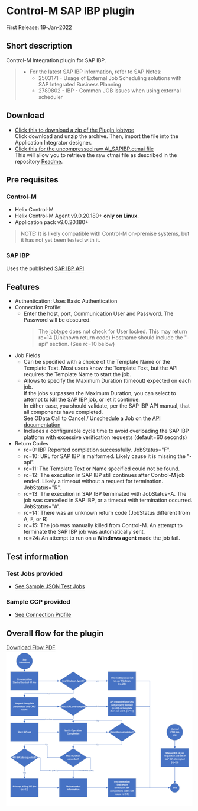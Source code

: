 # Control-M SAP IBP plugin

First Release: 19-Jan-2022

## Short description

Control-M Integration plugin for SAP IBP.

>* For the latest SAP IBP information, refer to SAP Notes:
>   * 2503171 - Usage of External Job Scheduling solutions with SAP Integrated Business Planning
>   * 2789802 - IBP - Common JOB issues when using external scheduler

## Download 

* [Click this to download a zip of the PlugIn jobtype](resources/AI_SAPIBP.zip)<br>
   Click download and unzip the archive. Then, import the file into the Application Integrator designer.
* [Click this for the uncompressed raw AI_SAPIBP.ctmai file](resources/AI_SAPIBP.ctmai)<br>
   This will allow you to retrieve the raw ctmai file as described in the repository [Readme](https://github.com/controlm/integrations-plugins-community-solutions#saving-application-integrator-files-for-use).
  
## Pre requisites

### Control-M

* Helix Control-M
* Helix Control-M Agent v9.0.20.180+ **only on Linux**.
* Application pack v9.0.20.180+

> NOTE: It is likely compatible with Control-M on-premise systems, but it has not yet been tested with it.

### SAP IBP

Uses the published [SAP IBP API](resources/ExternalJobScheduling_Official.pdf)

## Features

* Authentication: Uses Basic Authentication
* Connection Profile:
  * Enter the host, port, Communication User and Password. The Password will be obscured.
    > The jobtype does not check for User locked. This may return rc=14 (Unknown return code)
    Hostname should include the "-api" section. (See rc=10 below)
* Job Fields
  * Can be specified with a choice of the Template Name or the Template Text. Most users know the Template Text, but the API requires the Template Name to start the job.
  * Allows to specify the Maximum Duration (timeout) expected on each job.<br>
     If the jobs surpasses the Maximum Duration, you can select to attempt to kill the SAP IBP job, or let it continue.<br>
     In either case, you should validate, per the SAP IBP API manual, that all components have completed.<br>
     See OData Call to Cancel / Unschedule a Job on the [API documentation](resources/ExternalJobScheduling_Official.pdf)
  * Includes a configurable cycle time to avoid overloading the SAP IBP platform with excessive verification requests (default=60 seconds)
* Return Codes
  * rc=0: IBP Reported completion successfully. JobStatus="F".
  * rc=10: URL for SAP IBP is malformed. Likely cause it is missing the "-api".
  * rc=11: The Template Text or Name specified could not be found.
  * rc=12: The execution in SAP IBP still continues after Control-M job ended. Likely a timeout without a request for termination. JobStatus="R".
  * rc=13: The execution in SAP IBP terminated with JobStatus=A. The job was cancelled in SAP IBP, or a timeout with termination occurred. JobStatus="A".
  * rc=14: There was an unknown return code (JobStatus different from A, F, or R)
  * rc=15: The job was manually killed from Control-M. An attempt to terminate the SAP IBP job was automatically sent.
  * rc=24: An attempt to run on a **Windows agent** made the job fail.

## Test information

### Test Jobs provided

* [See Sample JSON Test Jobs](resources/AI_SAP_IBP_Test_Jobs.json)

### Sample CCP provided

* [See Connection Profile](resources/AI_SAP_IBP_CP.json)

## Overall flow for the plugin

[Download Flow PDF](images/AppInt_Flow.pdf)
![SAP IBP Plugin flow](images/AppInt_Flow.png)
